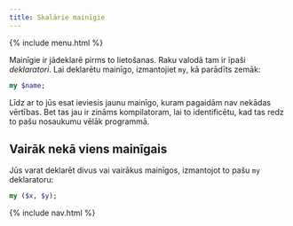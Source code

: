 ```yaml
---
title: Skalārie mainīgie
---
```


{% include menu.html %}

Mainīgie ir jādeklarē pirms to lietošanas. Raku valodā tam ir īpaši _deklaratori_. Lai deklarētu mainīgo, izmantojiet `my`, kā parādīts zemāk:

```raku
my $name;
```

Līdz ar to jūs esat ieviesis jaunu mainīgo, kuram pagaidām nav nekādas vērtības. Bet tas jau ir zināms kompilatoram, lai to identificētu, kad tas redz to pašu nosaukumu vēlāk programmā.

## Vairāk nekā viens mainīgais

Jūs varat deklarēt divus vai vairākus mainīgos, izmantojot to pašu `my` deklaratoru:

```raku
my ($x, $y);
```

{% include nav.html %}